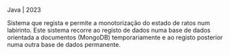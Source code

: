 Java | 2023

Sistema que regista e permite a monotorização do estado de ratos num labirinto.
Este sistema recorre ao registo de dados numa base de dados orientada a documentos (MongoDB) temporariamente e ao registo posterior numa outra base de dados permanente.
